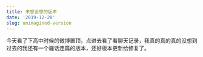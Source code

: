 ```yaml
---
title: 未曾设想的版本
date: '2019-12-28'
slug: unimagined-version
---
```


今天看了下高中时候的微博置顶，点进去看了看聊天记录，我真的真的真的没想到过去的我还有一个骚话连篇的版本，还好版本更新给修复了。
